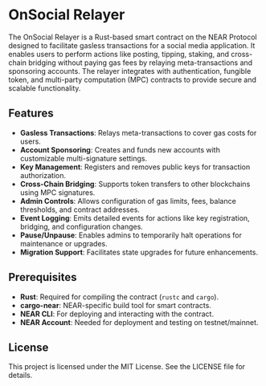 # OnSocial Relayer

The OnSocial Relayer is a Rust-based smart contract on the NEAR Protocol designed to facilitate gasless transactions for a social media application. It enables users to perform actions like posting, tipping, staking, and cross-chain bridging without paying gas fees by relaying meta-transactions and sponsoring accounts. The relayer integrates with authentication, fungible token, and multi-party computation (MPC) contracts to provide secure and scalable functionality.

## Features

- **Gasless Transactions**: Relays meta-transactions to cover gas costs for users.
- **Account Sponsoring**: Creates and funds new accounts with customizable multi-signature settings.
- **Key Management**: Registers and removes public keys for transaction authorization.
- **Cross-Chain Bridging**: Supports token transfers to other blockchains using MPC signatures.
- **Admin Controls**: Allows configuration of gas limits, fees, balance thresholds, and contract addresses.
- **Event Logging**: Emits detailed events for actions like key registration, bridging, and configuration changes.
- **Pause/Unpause**: Enables admins to temporarily halt operations for maintenance or upgrades.
- **Migration Support**: Facilitates state upgrades for future enhancements.

## Prerequisites

- **Rust**: Required for compiling the contract (`rustc` and `cargo`).
- **cargo-near**: NEAR-specific build tool for smart contracts.
- **NEAR CLI**: For deploying and interacting with the contract.
- **NEAR Account**: Needed for deployment and testing on testnet/mainnet.

## License

This project is licensed under the MIT License. See the LICENSE file for details.




